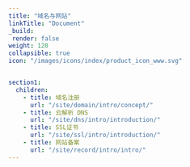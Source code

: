 ```yaml
---
title: "域名与网站"
linkTitle: "Document"
_build:
 render: false 
weight: 120
collapsible: true
icon: "/images/icons/index/product_icon_www.svg"


section1:
  children:
    - title: 域名注册
      url: "/site/domain/intro/concept/"
    - title: 云解析 DNS
      url: "/site/dns/intro/introduction/"
    - title: SSL证书
      url: "/site/ssl/intro/introduction/"
    - title: 网站备案
      url: "/site/record/intro/intro/"
---
```


